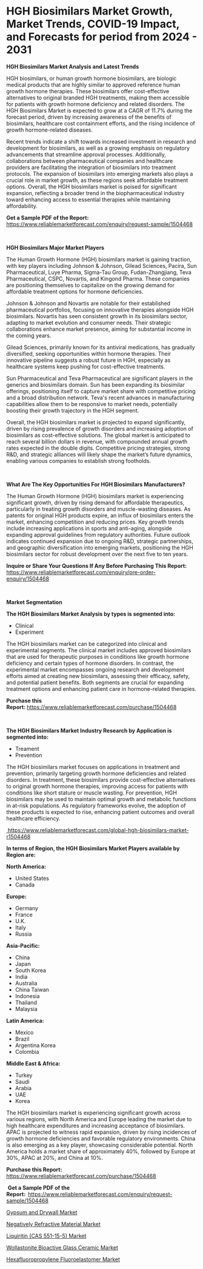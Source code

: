 <p><h1>HGH Biosimilars Market Growth, Market Trends, COVID-19 Impact, and Forecasts for period from 2024 - 2031</h1></p><p><strong>HGH Biosimilars Market Analysis and Latest Trends</strong></p>
<p><p>HGH biosimilars, or human growth hormone biosimilars, are biologic medical products that are highly similar to approved reference human growth hormone therapies. These biosimilars offer cost-effective alternatives to original branded HGH treatments, making them accessible for patients with growth hormone deficiency and related disorders. The HGH Biosimilars Market is expected to grow at a CAGR of 11.7% during the forecast period, driven by increasing awareness of the benefits of biosimilars, healthcare cost containment efforts, and the rising incidence of growth hormone-related diseases.</p><p>Recent trends indicate a shift towards increased investment in research and development for biosimilars, as well as a growing emphasis on regulatory advancements that streamline approval processes. Additionally, collaborations between pharmaceutical companies and healthcare providers are facilitating the integration of biosimilars into treatment protocols. The expansion of biosimilars into emerging markets also plays a crucial role in market growth, as these regions seek affordable treatment options. Overall, the HGH biosimilars market is poised for significant expansion, reflecting a broader trend in the biopharmaceutical industry toward enhancing access to essential therapies while maintaining affordability.</p></p>
<p><strong>Get a Sample PDF of the Report:&nbsp;</strong> <a href="https://www.reliablemarketforecast.com/enquiry/request-sample/1504468?utm_campaign=1743&utm_medium=2&utm_source=Github&utm_content=ia&utm_term=08122024&utm_id=hgh-biosimilars">https://www.reliablemarketforecast.com/enquiry/request-sample/1504468</a></p>
<p>&nbsp;</p>
<p><strong>HGH Biosimilars Major Market Players</strong></p>
<p><p>The Human Growth Hormone (HGH) biosimilars market is gaining traction, with key players including Johnson & Johnson, Gilead Sciences, Pacira, Sun Pharmaceutical, Luye Pharma, Sigma-Tau Group, Fudan-Zhangjiang, Teva Pharmaceutical, CSPC, Novartis, and Kingond Pharma. These companies are positioning themselves to capitalize on the growing demand for affordable treatment options for hormone deficiencies.</p><p>Johnson & Johnson and Novartis are notable for their established pharmaceutical portfolios, focusing on innovative therapies alongside HGH biosimilars. Novartis has seen consistent growth in its biosimilars sector, adapting to market evolution and consumer needs. Their strategic collaborations enhance market presence, aiming for substantial income in the coming years.</p><p>Gilead Sciences, primarily known for its antiviral medications, has gradually diversified, seeking opportunities within hormone therapies. Their innovative pipeline suggests a robust future in HGH, especially as healthcare systems keep pushing for cost-effective treatments.</p><p>Sun Pharmaceutical and Teva Pharmaceutical are significant players in the generics and biosimilars domain. Sun has been expanding its biosimilar offerings, positioning itself to capture market share with competitive pricing and a broad distribution network. Teva's recent advances in manufacturing capabilities allow them to be responsive to market needs, potentially boosting their growth trajectory in the HGH segment.</p><p>Overall, the HGH biosimilars market is projected to expand significantly, driven by rising prevalence of growth disorders and increasing adoption of biosimilars as cost-effective solutions. The global market is anticipated to reach several billion dollars in revenue, with compounded annual growth rates expected in the double digits. Competitive pricing strategies, strong R&D, and strategic alliances will likely shape the market’s future dynamics, enabling various companies to establish strong footholds.</p></p>
<p>&nbsp;</p>
<p><strong>What Are The Key Opportunities For HGH Biosimilars Manufacturers?</strong></p>
<p><p>The Human Growth Hormone (HGH) biosimilars market is experiencing significant growth, driven by rising demand for affordable therapeutics, particularly in treating growth disorders and muscle-wasting diseases. As patents for original HGH products expire, an influx of biosimilars enters the market, enhancing competition and reducing prices. Key growth trends include increasing applications in sports and anti-aging, alongside expanding approval guidelines from regulatory authorities. Future outlook indicates continued expansion due to ongoing R&D, strategic partnerships, and geographic diversification into emerging markets, positioning the HGH biosimilars sector for robust development over the next five to ten years.</p></p>
<p><strong>Inquire or Share Your Questions If Any Before Purchasing This Report:</strong> <a href="https://www.reliablemarketforecast.com/enquiry/pre-order-enquiry/1504468?utm_campaign=1743&utm_medium=2&utm_source=Github&utm_content=ia&utm_term=08122024&utm_id=hgh-biosimilars">https://www.reliablemarketforecast.com/enquiry/pre-order-enquiry/1504468</a></p>
<p>&nbsp;</p>
<p><strong>Market Segmentation</strong></p>
<p><strong>The HGH Biosimilars Market Analysis by types is segmented into:</strong></p>
<p><ul><li>Clinical</li><li>Experiment</li></ul></p>
<p><p>The HGH biosimilars market can be categorized into clinical and experimental segments. The clinical market includes approved biosimilars that are used for therapeutic purposes in conditions like growth hormone deficiency and certain types of hormone disorders. In contrast, the experimental market encompasses ongoing research and development efforts aimed at creating new biosimilars, assessing their efficacy, safety, and potential patient benefits. Both segments are crucial for expanding treatment options and enhancing patient care in hormone-related therapies.</p></p>
<p><strong>Purchase this Report:&nbsp;</strong><a href="https://www.reliablemarketforecast.com/purchase/1504468?utm_campaign=1743&utm_medium=2&utm_source=Github&utm_content=ia&utm_term=08122024&utm_id=hgh-biosimilars">https://www.reliablemarketforecast.com/purchase/1504468</a></p>
<p>&nbsp;</p>
<p><strong>The HGH Biosimilars Market Industry Research by Application is segmented into:</strong></p>
<p><ul><li>Treament</li><li>Prevention</li></ul></p>
<p><p>The HGH biosimilars market focuses on applications in treatment and prevention, primarily targeting growth hormone deficiencies and related disorders. In treatment, these biosimilars provide cost-effective alternatives to original growth hormone therapies, improving access for patients with conditions like short stature or muscle wasting. For prevention, HGH biosimilars may be used to maintain optimal growth and metabolic functions in at-risk populations. As regulatory frameworks evolve, the adoption of these products is expected to rise, enhancing patient outcomes and overall healthcare efficiency.</p></p>
<p><a href="https://www.reliablemarketforecast.com/global-hgh-biosimilars-market-r1504468?utm_campaign=1743&utm_medium=2&utm_source=Github&utm_content=ia&utm_term=08122024&utm_id=hgh-biosimilars">&nbsp;https://www.reliablemarketforecast.com/global-hgh-biosimilars-market-r1504468</a></p>
<p><strong>In terms of Region, the HGH Biosimilars Market Players available by Region are:</strong></p>
<p>
    <p> <strong> North America: </strong>
        <ul>
            <li>United States</li>
            <li>Canada</li>
        </ul>
        </p> 
    <p> <strong> Europe: </strong>
        <ul>
            <li>Germany</li>
            <li>France</li>
            <li>U.K.</li>
            <li>Italy</li>
            <li>Russia</li>
        </ul>
        </p> 
    <p> <strong> Asia-Pacific: </strong>
        <ul>
            <li>China</li>
            <li>Japan</li>
            <li>South Korea</li>
            <li>India</li>
            <li>Australia</li>
            <li>China Taiwan</li>
            <li>Indonesia</li>
            <li>Thailand</li>
            <li>Malaysia</li>
        </ul>
        </p> 
    <p> <strong> Latin America: </strong>
        <ul>
            <li>Mexico</li>
            <li>Brazil</li>
            <li>Argentina Korea</li>
            <li>Colombia</li>
        </ul>
        </p> 
    <p> <strong> Middle East & Africa: </strong>
        <ul>
            <li>Turkey</li>
            <li>Saudi</li>
            <li>Arabia</li>
            <li>UAE</li>
            <li>Korea</li>
        </ul>
    </p>
    </p>
<p><p>The HGH biosimilars market is experiencing significant growth across various regions, with North America and Europe leading the market due to high healthcare expenditures and increasing acceptance of biosimilars. APAC is projected to witness rapid expansion, driven by rising incidences of growth hormone deficiencies and favorable regulatory environments. China is also emerging as a key player, showcasing considerable potential. North America holds a market share of approximately 40%, followed by Europe at 30%, APAC at 20%, and China at 10%.</p></p>
<p><strong>Purchase this Report: </strong><a href="https://www.reliablemarketforecast.com/purchase/1504468?utm_campaign=1743&utm_medium=2&utm_source=Github&utm_content=ia&utm_term=08122024&utm_id=hgh-biosimilars">https://www.reliablemarketforecast.com/purchase/1504468</a></p>
<p>&nbsp;<strong>Get a Sample PDF of the Report:&nbsp;&nbsp;</strong><a href="https://www.reliablemarketforecast.com/enquiry/request-sample/1504468?utm_campaign=1743&utm_medium=2&utm_source=Github&utm_content=ia&utm_term=08122024&utm_id=hgh-biosimilars">https://www.reliablemarketforecast.com/enquiry/request-sample/1504468</a></p>
<p><strong></strong></p>
<p><p><a href="https://github.com/XavierTyler76/Market-Research-Report-List-1/blob/main/gypsum-and-drywall-market.md?utm_campaign=1743&utm_medium=2&utm_source=Github&utm_content=ia&utm_term=08122024&utm_id=hgh-biosimilars">Gypsum and Drywall Market</a></p><p><a href="https://www.linkedin.com/pulse/negatively-refractive-material-market-size-projected-expand-syzje?utm_campaign=1743&utm_medium=2&utm_source=Github&utm_content=ia&utm_term=08122024&utm_id=hgh-biosimilars">Negatively Refractive Material Market</a></p><p><a href="https://www.linkedin.com/pulse/strategic-forecast-liquiritin-cas-551-15-5-market-growth-qjmte?utm_campaign=1743&utm_medium=2&utm_source=Github&utm_content=ia&utm_term=08122024&utm_id=hgh-biosimilars">Liquiritin (CAS 551-15-5) Market</a></p><p><a href="https://www.linkedin.com/pulse/wollastonite-bioactive-glass-ceramic-market-essentials-key-jc7le?utm_campaign=1743&utm_medium=2&utm_source=Github&utm_content=ia&utm_term=08122024&utm_id=hgh-biosimilars">Wollastonite Bioactive Glass Ceramic Market</a></p><p><a href="https://www.linkedin.com/pulse/revenue-analysis-hexafluoropropylene-fluoroelastomer-market-wg7we?utm_campaign=1743&utm_medium=2&utm_source=Github&utm_content=ia&utm_term=08122024&utm_id=hgh-biosimilars">Hexafluoropropylene Fluoroelastomer Market</a></p></p>